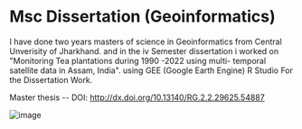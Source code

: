 # Msc Dissertation (Geoinformatics)

I have done two years masters of science in Geoinformatics from Central Unverisity of Jharkhand.
and in the iv Semester dissertation i worked on "Monitoring Tea plantations during 1990 -2022 using multi- temporal satellite data in Assam, India".
using GEE (Google Earth Engine) R Studio For the Dissertation Work.

Master thesis -- 
DOI: http://dx.doi.org/10.13140/RG.2.2.29625.54887

![image](https://github.com/kakarot108/Msc-Dissertation/assets/94223948/bf49942f-7bc5-4713-b096-b5ce2b5a76b4)
